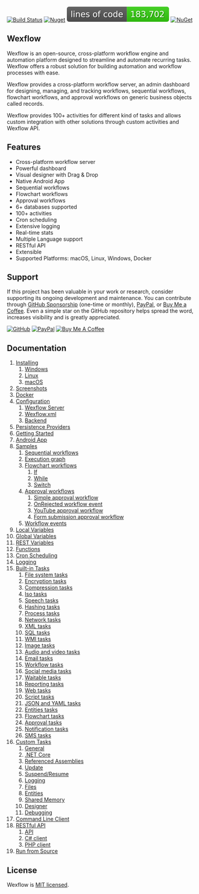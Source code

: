 [![Build Status](https://aelassas.visualstudio.com/wexflow/_apis/build/status/aelassas.wexflow?branchName=main)](https://aelassas.visualstudio.com/wexflow/_build/latest?definitionId=3&branchName=main) [![Nuget](https://img.shields.io/nuget/dt/wexflow)](https://www.nuget.org/packages/Wexflow/) [![](https://raw.githubusercontent.com/aelassas/wexflow/refs/heads/loc/badge.svg)](https://github.com/aelassas/wexflow/actions/workflows/loc.yml) [![NuGet](https://img.shields.io/nuget/v/Wexflow.svg)](https://www.nuget.org/packages/Wexflow/)

<!--
[![](https://img.shields.io/badge/docs-wiki-brightgreen)](https://github.com/aelassas/wexflow/wiki)
[![](https://raw.githubusercontent.com/aelassas/wexflow/refs/heads/loc/badge.svg)](https://github.com/aelassas/wexflow/actions/workflows/loc.yml)
[![Latest release](https://img.shields.io/github/v/release/aelassas/wexflow?label=Release&logo=github)](https://github.com/aelassas/wexflow/releases/latest)
-->

## Wexflow

Wexflow is an open-source, cross-platform workflow engine and automation platform designed to streamline and automate recurring tasks. Wexflow offers a robust solution for building automation and workflow processes with ease.

Wexflow provides a cross-platform workflow server, an admin dashboard for designing, managing, and tracking workflows, sequential workflows, flowchart workflows, and approval workflows on generic business objects called records.

Wexflow provides 100+ activities for different kind of tasks and allows custom integration with other solutions through custom activities and Wexflow API.

## Features

* Cross-platform workflow server
* Powerful dashboard
* Visual designer with Drag & Drop
* Native Android App
* Sequential workflows
* Flowchart workflows
* Approval workflows
* 6+ databases supported
* 100+ activities
* Cron scheduling
* Extensive logging
* Real-time stats
* Multiple Language support
* RESTful API
* Extensible
* Supported Platforms: macOS, Linux, Windows, Docker

## Support

If this project has been valuable in your work or research, consider supporting its ongoing development and maintenance. You can contribute through [GitHub Sponsorship](https://github.com/sponsors/aelassas) (one-time or monthly), [PayPal](https://www.paypal.me/aelassaspp), or [Buy Me a Coffee](https://buymeacoffee.com/aelassas). Even a simple star on the GitHub repository helps spread the word, increases visibility and is greatly appreciated.

<a href="https://github.com/sponsors/aelassas"><img src="https://aelassas.github.io/content/github-sponsor-button.png" alt="GitHub" width="190"></a>
<a href="https://www.paypal.me/aelassaspp"><img src="https://aelassas.github.io/content/paypal-button-v2.png" alt="PayPal" width="188"></a>
<a href="https://www.buymeacoffee.com/aelassas"><img src="https://aelassas.github.io/content/bmc-button.png" alt="Buy Me A Coffee" height="34"></a>

## Documentation

1. [Installing](https://github.com/aelassas/wexflow/wiki/Installing)
    1. [Windows](https://github.com/aelassas/wexflow/wiki/Installing#windows-net)
    2. [Linux](https://github.com/aelassas/wexflow/wiki/Installing#linux-net-core)
    3. [macOS](https://github.com/aelassas/wexflow/wiki/Installing#macos-net-core)
2. [Screenshots](https://github.com/aelassas/wexflow/wiki/Screenshots)
3. [Docker](https://github.com/aelassas/wexflow/wiki/Docker)
4. [Configuration](https://github.com/aelassas/wexflow/wiki/Configuration)
   1. [Wexflow Server](https://github.com/aelassas/wexflow/wiki/Configuration#wexflow-server)
   2. [Wexflow.xml](https://github.com/aelassas/wexflow/wiki/Configuration#wexflowxml)
   3. [Backend](https://github.com/aelassas/wexflow/wiki/Configuration#backend)
5. [Persistence Providers](https://github.com/aelassas/wexflow/wiki/Persistence-Providers)
6. [Getting Started](https://github.com/aelassas/wexflow/wiki/Getting-Started)
7. [Android App](https://github.com/aelassas/wexflow/wiki/Android-App)
8. [Samples](https://github.com/aelassas/wexflow/wiki/Samples)
   1. [Sequential workflows](https://github.com/aelassas/wexflow/wiki/Samples#sequential-workflows)
   2. [Execution graph](https://github.com/aelassas/wexflow/wiki/Samples#execution-graph)
   3. [Flowchart workflows](https://github.com/aelassas/wexflow/wiki/Samples#flowchart-workflows)
       1. [If](https://github.com/aelassas/wexflow/wiki/Samples#if)
       2. [While](https://github.com/aelassas/wexflow/wiki/Samples#while)
       3. [Switch](https://github.com/aelassas/wexflow/wiki/Samples#switch)
   4. [Approval workflows](https://github.com/aelassas/wexflow/wiki/Samples#approval-workflows)
        1. [Simple approval workflow](https://github.com/aelassas/wexflow/wiki/Samples#simple-approval-workflow)
        2. [OnRejected workflow event](https://github.com/aelassas/wexflow/wiki/Samples#onrejected-workflow-event)
        3. [YouTube approval workflow](https://github.com/aelassas/wexflow/wiki/Samples#youtube-approval-workflow)
        4. [Form submission approval workflow](https://github.com/aelassas/wexflow/wiki/Samples#form-submission-approval-workflow)
   5. [Workflow events](https://github.com/aelassas/wexflow/wiki/Samples#workflow-events)
10. [Local Variables](https://github.com/aelassas/wexflow/wiki/Local-Variables)
11. [Global Variables](https://github.com/aelassas/wexflow/wiki/Global-Variables)
12. [REST Variables](https://github.com/aelassas/wexflow/wiki/REST-Variables)
12. [Functions](https://github.com/aelassas/wexflow/wiki/Functions)
13. [Cron Scheduling](https://github.com/aelassas/wexflow/wiki/Cron-Scheduling)
14. [Logging](https://github.com/aelassas/wexflow/wiki/Logging)
9. [Built-in Tasks](https://github.com/aelassas/wexflow/wiki/Tasks)
    1. [File system tasks](https://github.com/aelassas/Wexflow/wiki/Tasks#file-system-tasks)
    2. [Encryption tasks](https://github.com/aelassas/Wexflow/wiki/Tasks#encryption-tasks)
    3. [Compression tasks](https://github.com/aelassas/Wexflow/wiki/Tasks#compression-tasks)
    4. [Iso tasks](https://github.com/aelassas/Wexflow/wiki/Tasks#iso-tasks)
    5. [Speech tasks](https://github.com/aelassas/Wexflow/wiki/Tasks#speech-tasks)
    6. [Hashing tasks](https://github.com/aelassas/Wexflow/wiki/Tasks#hashing-tasks)
    7. [Process tasks](https://github.com/aelassas/Wexflow/wiki/Tasks#process-tasks)
    8. [Network tasks](https://github.com/aelassas/Wexflow/wiki/Tasks#network-tasks)
    9. [XML tasks](https://github.com/aelassas/Wexflow/wiki/Tasks#xml-tasks)
    10. [SQL tasks](https://github.com/aelassas/Wexflow/wiki/Tasks#sql-tasks)
    11. [WMI tasks](https://github.com/aelassas/Wexflow/wiki/Tasks#wmi-tasks)
    12. [Image tasks](https://github.com/aelassas/Wexflow/wiki/Tasks#image-tasks)
    13. [Audio and video tasks](https://github.com/aelassas/Wexflow/wiki/Tasks#audio-and-video-tasks)
    14. [Email tasks](https://github.com/aelassas/Wexflow/wiki/Tasks#email-tasks)
    15. [Workflow tasks](https://github.com/aelassas/Wexflow/wiki/Tasks#workflow-tasks)
    16. [Social media tasks](https://github.com/aelassas/Wexflow/wiki/Tasks#social-media-tasks)
    17. [Waitable tasks](https://github.com/aelassas/Wexflow/wiki/Tasks#waitable-tasks)
    18. [Reporting tasks](https://github.com/aelassas/Wexflow/wiki/Tasks#reporting-tasks)
    19. [Web tasks](https://github.com/aelassas/Wexflow/wiki/Tasks#web-tasks)
    20. [Script tasks](https://github.com/aelassas/Wexflow/wiki/Tasks#script-tasks)
    21. [JSON and YAML tasks](https://github.com/aelassas/Wexflow/wiki/Tasks#json-and-yaml-tasks)
    22. [Entities tasks](https://github.com/aelassas/Wexflow/wiki/Tasks#entities-tasks)
    23. [Flowchart tasks](https://github.com/aelassas/Wexflow/wiki/Tasks#flowchart-tasks)
    24. [Approval tasks](https://github.com/aelassas/Wexflow/wiki/Tasks#approval-tasks)
    25. [Notification tasks](https://github.com/aelassas/Wexflow/wiki/Tasks#notification-tasks)
    26. [SMS tasks](https://github.com/aelassas/Wexflow/wiki/Tasks#sms-tasks)
15. [Custom Tasks](https://github.com/aelassas/wexflow/wiki/Custom-Tasks)
    1. [General](https://github.com/aelassas/wexflow/wiki/Custom-Tasks#general)
    2. [.NET Core](https://github.com/aelassas/wexflow/wiki/Custom-Tasks#net-core)
    3. [Referenced Assemblies](https://github.com/aelassas/wexflow/wiki/Custom-Tasks#referenced-assemblies)
    4. [Update](https://github.com/aelassas/wexflow/wiki/Custom-Tasks#update)
    5. [Suspend/Resume](https://github.com/aelassas/wexflow/wiki/Custom-Tasks#suspendresume)
    6. [Logging](https://github.com/aelassas/wexflow/wiki/Custom-Tasks#logging)
    7. [Files](https://github.com/aelassas/wexflow/wiki/Custom-Tasks#files)
    8. [Entities](https://github.com/aelassas/wexflow/wiki/Custom-Tasks#entities)
    10. [Shared Memory](https://github.com/aelassas/wexflow/wiki/Custom-Tasks#shared-memory)
    11. [Designer](https://github.com/aelassas/wexflow/wiki/Custom-Tasks#designer)
    12. [Debugging](https://github.com/aelassas/wexflow/wiki/Custom-Tasks#debugging)
16. [Command Line Client](https://github.com/aelassas/wexflow/wiki/Command-Line-Client)
17. [RESTful API](https://github.com/aelassas/wexflow/wiki/RESTful-API)
    1. [API](https://github.com/aelassas/wexflow/wiki/RESTful-API)
    2. [C# client](https://github.com/aelassas/wexflow/wiki/C%23-Client)
    3. [PHP client](https://github.com/aelassas/wexflow/wiki/PHP-client)
18. [Run from Source](https://github.com/aelassas/wexflow/wiki/Run-From-Source)

<!--
## Sponsors

[![JetBrains](https://wexflow.github.io/content/jetbrains.png)](https://www.jetbrains.com/)
-->

## License

Wexflow is [MIT licensed](https://github.com/aelassas/wexflow/blob/main/LICENSE.txt).

